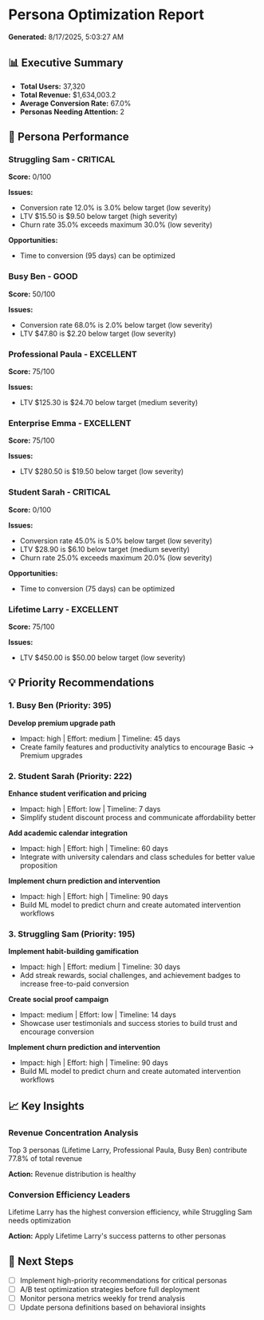 # Persona Optimization Report

**Generated:** 8/17/2025, 5:03:27 AM

## 📊 Executive Summary

- **Total Users:** 37,320
- **Total Revenue:** $1,634,003.2
- **Average Conversion Rate:** 67.0%
- **Personas Needing Attention:** 2

## 🎯 Persona Performance

### Struggling Sam - CRITICAL
**Score:** 0/100

**Issues:**
- Conversion rate 12.0% is 3.0% below target (low severity)
- LTV $15.50 is $9.50 below target (high severity)
- Churn rate 35.0% exceeds maximum 30.0% (low severity)

**Opportunities:**
- Time to conversion (95 days) can be optimized

### Busy Ben - GOOD
**Score:** 50/100

**Issues:**
- Conversion rate 68.0% is 2.0% below target (low severity)
- LTV $47.80 is $2.20 below target (low severity)

### Professional Paula - EXCELLENT
**Score:** 75/100

**Issues:**
- LTV $125.30 is $24.70 below target (medium severity)

### Enterprise Emma - EXCELLENT
**Score:** 75/100

**Issues:**
- LTV $280.50 is $19.50 below target (low severity)

### Student Sarah - CRITICAL
**Score:** 0/100

**Issues:**
- Conversion rate 45.0% is 5.0% below target (low severity)
- LTV $28.90 is $6.10 below target (medium severity)
- Churn rate 25.0% exceeds maximum 20.0% (low severity)

**Opportunities:**
- Time to conversion (75 days) can be optimized

### Lifetime Larry - EXCELLENT
**Score:** 75/100

**Issues:**
- LTV $450.00 is $50.00 below target (low severity)

## 💡 Priority Recommendations

### 1. Busy Ben (Priority: 395)

**Develop premium upgrade path**
- Impact: high | Effort: medium | Timeline: 45 days
- Create family features and productivity analytics to encourage Basic → Premium upgrades

### 2. Student Sarah (Priority: 222)

**Enhance student verification and pricing**
- Impact: high | Effort: low | Timeline: 7 days
- Simplify student discount process and communicate affordability better

**Add academic calendar integration**
- Impact: high | Effort: high | Timeline: 60 days
- Integrate with university calendars and class schedules for better value proposition

**Implement churn prediction and intervention**
- Impact: high | Effort: high | Timeline: 90 days
- Build ML model to predict churn and create automated intervention workflows

### 3. Struggling Sam (Priority: 195)

**Implement habit-building gamification**
- Impact: high | Effort: medium | Timeline: 30 days
- Add streak rewards, social challenges, and achievement badges to increase free-to-paid conversion

**Create social proof campaign**
- Impact: medium | Effort: low | Timeline: 14 days
- Showcase user testimonials and success stories to build trust and encourage conversion

**Implement churn prediction and intervention**
- Impact: high | Effort: high | Timeline: 90 days
- Build ML model to predict churn and create automated intervention workflows

## 📈 Key Insights

### Revenue Concentration Analysis
Top 3 personas (Lifetime Larry, Professional Paula, Busy Ben) contribute 77.8% of total revenue

**Action:** Revenue distribution is healthy

### Conversion Efficiency Leaders
Lifetime Larry has the highest conversion efficiency, while Struggling Sam needs optimization

**Action:** Apply Lifetime Larry's success patterns to other personas

## 🚀 Next Steps

- [ ] Implement high-priority recommendations for critical personas
- [ ] A/B test optimization strategies before full deployment
- [ ] Monitor persona metrics weekly for trend analysis
- [ ] Update persona definitions based on behavioral insights
